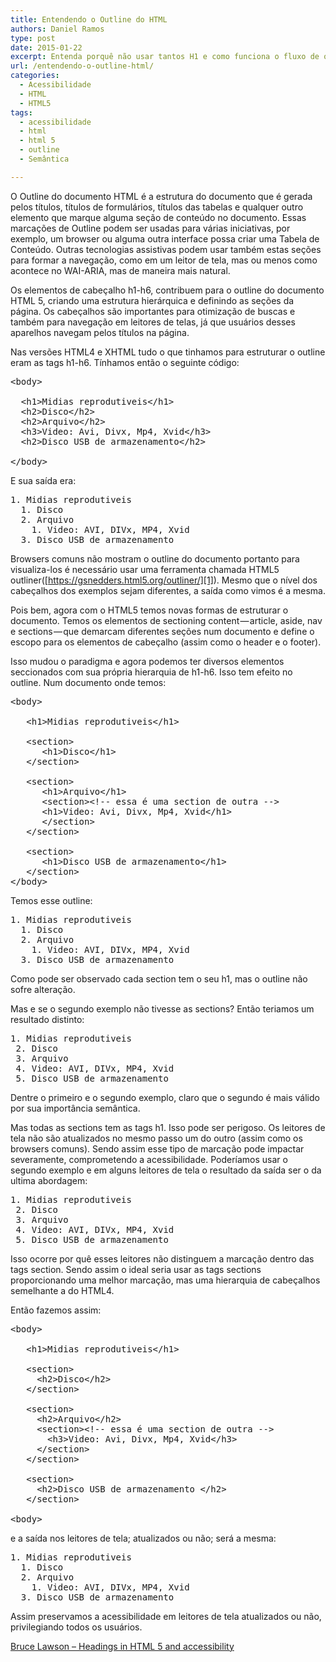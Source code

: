```yaml
---
title: Entendendo o Outline do HTML
authors: Daniel Ramos
type: post
date: 2015-01-22
excerpt: Entenda porquê não usar tantos H1 e como funciona o fluxo de outline do HTML.
url: /entendendo-o-outline-html/
categories:
  - Acessibilidade
  - HTML
  - HTML5
tags:
  - acessibilidade
  - html
  - html 5
  - outline
  - Semântica

---
```

O Outline do documento HTML é a estrutura do documento que é gerada pelos títulos, títulos de formulários, títulos das tabelas e qualquer outro elemento que marque alguma seção de conteúdo no documento. Essas marcações de Outline podem ser usadas para várias iniciativas, por exemplo, um browser ou alguma outra interface possa criar uma Tabela de Conteúdo. Outras tecnologias assistivas podem usar também estas seções para formar a navegação, como em um leitor de tela, mas ou menos como acontece no WAI-ARIA, mas de maneira mais natural.

Os elementos de cabeçalho h1-h6, contribuem para o outline do documento HTML 5, criando uma estrutura hierárquica e definindo as seções da página. Os cabeçalhos são importantes para otimização de buscas e também para navegação em leitores de telas, já que usuários desses aparelhos navegam pelos títulos na página.

Nas versões HTML4 e XHTML tudo o que tinhamos para estruturar o outline eram as tags h1-h6. Tínhamos então o seguinte código:

<pre class="lang-html">&lt;body&gt;

  &lt;h1&gt;Midias reprodutiveis&lt;/h1&gt;
  &lt;h2&gt;Disco&lt;/h2&gt;
  &lt;h2&gt;Arquivo&lt;/h2&gt;
  &lt;h3&gt;Video: Avi, Divx, Mp4, Xvid&lt;/h3&gt;
  &lt;h2&gt;Disco USB de armazenamento&lt;/h2&gt;

&lt;/body&gt;
</pre>

E sua saída era:

<pre class="lang-text">1. Midias reprodutiveis
  1. Disco
  2. Arquivo
    1. Video: AVI, DIVx, MP4, Xvid
  3. Disco USB de armazenamento
</pre>

Browsers comuns não mostram o outline do documento portanto para visualiza-los é necessário usar uma ferramenta chamada HTML5 outliner([https://gsnedders.html5.org/outliner/][1]). Mesmo que o nível dos cabeçalhos dos exemplos sejam diferentes, a saída como vimos é a mesma.

Pois bem, agora com o HTML5 temos novas formas de estruturar o documento. Temos os elementos de sectioning content — article, aside, nav e sections — que demarcam diferentes seções num documento e define o escopo para os elementos de cabeçalho (assim como o header e o footer).

Isso mudou o paradigma e agora podemos ter diversos elementos seccionados com sua própria hierarquia de h1-h6. Isso tem efeito no outline. Num documento onde temos:

<pre class="lang-html">&lt;body&gt;

   &lt;h1&gt;Midias reprodutiveis&lt;/h1&gt;

   &lt;section&gt;
      &lt;h1&gt;Disco&lt;/h1&gt;
   &lt;/section&gt;

   &lt;section&gt;
      &lt;h1&gt;Arquivo&lt;/h1&gt;
      &lt;section&gt;&lt;!-- essa é uma section de outra --&gt;
      &lt;h1&gt;Video: Avi, Divx, Mp4, Xvid&lt;/h1&gt;
      &lt;/section&gt;
   &lt;/section&gt;

   &lt;section&gt;
      &lt;h1&gt;Disco USB de armazenamento&lt;/h1&gt;
   &lt;/section&gt;
&lt;/body&gt;
</pre>

Temos esse outline:

<pre class="lang-text">1. Midias reprodutiveis
  1. Disco
  2. Arquivo
    1. Video: AVI, DIVx, MP4, Xvid
  3. Disco USB de armazenamento
</pre>

Como pode ser observado cada section tem o seu h1, mas o outline não sofre alteração.

Mas e se o segundo exemplo não tivesse as sections? Então teriamos um resultado distinto:

<pre class="lang-text">1. Midias reprodutiveis
 2. Disco
 3. Arquivo
 4. Video: AVI, DIVx, MP4, Xvid
 5. Disco USB de armazenamento
</pre>

Dentre o primeiro e o segundo exemplo, claro que o segundo é mais válido por sua importância semântica.

Mas todas as sections tem as tags h1. Isso pode ser perigoso. Os leitores de tela não são atualizados no mesmo passo um do outro (assim como os browsers comuns). Sendo assim esse tipo de marcação pode impactar severamente, comprometendo a acessibilidade. Poderíamos usar o segundo exemplo e em alguns leitores de tela o resultado da saída ser o da ultima abordagem:

<pre class="lang-text">1. Midias reprodutiveis
 2. Disco
 3. Arquivo
 4. Video: AVI, DIVx, MP4, Xvid
 5. Disco USB de armazenamento
</pre>

Isso ocorre por quê esses leitores não distinguem a marcação dentro das tags section. Sendo assim o ideal seria usar as tags sections proporcionando uma melhor marcação, mas uma hierarquia de cabeçalhos semelhante a do HTML4.

Então fazemos assim:

<pre class="lang-html">&lt;body&gt;

   &lt;h1&gt;Midias reprodutiveis&lt;/h1&gt;

   &lt;section&gt;  
     &lt;h2&gt;Disco&lt;/h2&gt; 
   &lt;/section&gt; 

   &lt;section&gt; 
     &lt;h2&gt;Arquivo&lt;/h2&gt; 
     &lt;section&gt;&lt;!-- essa é uma section de outra --&gt; 
       &lt;h3&gt;Video: Avi, Divx, Mp4, Xvid&lt;/h3&gt; 
     &lt;/section&gt; 
   &lt;/section&gt; 

   &lt;section&gt; 
     &lt;h2&gt;Disco USB de armazenamento &lt;/h2&gt; 
   &lt;/section&gt; 

&lt;body&gt;
</pre>

e a saída nos leitores de tela; atualizados ou não; será a mesma:

<pre class="lang-text">1. Midias reprodutiveis
  1. Disco
  2. Arquivo
    1. Video: AVI, DIVx, MP4, Xvid
  3. Disco USB de armazenamento
</pre>

Assim preservamos a acessibilidade em leitores de tela atualizados ou não, privilegiando todos os usuários.

[Bruce Lawson &#8211; Headings in HTML 5 and accessibility][2]

 [1]: http://gsnedders.html5.org/outliner/ "Link do Html 5 Outliner"
 [2]: http://http://www.brucelawson.co.uk/2009/headings-in-html-5-and-accessibility/ "Link para Bruce Lawson - Headings in HTML 5 and accessibility"